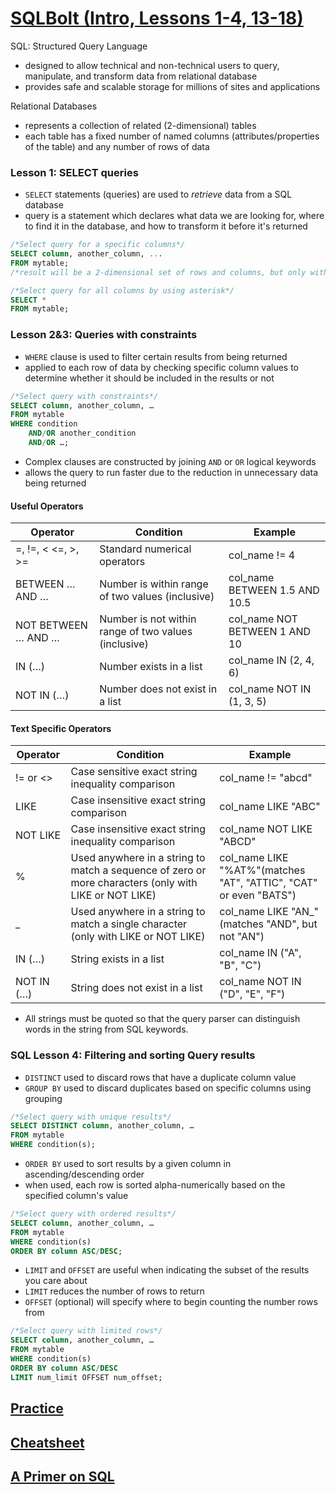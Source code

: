 # [SQLBolt (Intro, Lessons 1-4, 13-18)](https://sqlbolt.com/)  

SQL: Structured Query Language

- designed to allow technical and non-technical users to query, manipulate, and transform data from relational database
- provides safe and scalable storage for millions of sites and applications

Relational Databases

- represents a collection of related (2-dimensional) tables
- each table has a fixed number of named columns (attributes/properties of the table) and any number of rows of data

### Lesson 1: SELECT queries

- `SELECT` statements (queries) are used to *retrieve* data from a SQL database
- query is a statement which declares what data we are looking for, where to find it in the database, and how to transform it before it's returned

```sql
/*Select query for a specific columns*/
SELECT column, another_column, ...
FROM mytable;
/*result will be a 2-dimensional set of rows and columns, but only with the columns that we requested*/
```

```sql
/*Select query for all columns by using asterisk*/
SELECT * 
FROM mytable;
```

### Lesson 2&3: Queries with constraints

- `WHERE` clause is used to filter certain results from being returned
- applied to each row of data by checking specific column values to determine whether it should be included in the results or not

```sql
/*Select query with constraints*/
SELECT column, another_column, …
FROM mytable
WHERE condition
    AND/OR another_condition
    AND/OR …;
```

- Complex clauses are constructed by joining `AND` or `OR` logical keywords
- allows the query to run faster due to the reduction in unnecessary data being returned

#### Useful Operators
| Operator            | Condition                                            | Example                       |
|---------------------|------------------------------------------------------|-------------------------------|
| =, !=, < <=, >, >=  | Standard numerical operators                         | col_name != 4                 |
| BETWEEN … AND …     | Number is within range of two values (inclusive)     | col_name BETWEEN 1.5 AND 10.5 |
| NOT BETWEEN … AND … | Number is not within range of two values (inclusive) | col_name NOT BETWEEN 1 AND 10 |
| IN (…)              | Number exists in a list                              | col_name IN (2, 4, 6)         |
| NOT IN (…)          | Number does not exist in a list                      | col_name NOT IN (1, 3, 5)     |

#### Text Specific Operators
| Operator   | Condition                                                                                             | Example                                                           |
|------------|-------------------------------------------------------------------------------------------------------|-------------------------------------------------------------------|
| != or <>   | Case sensitive exact string inequality comparison                                                     | col_name != "abcd"                                                |
| LIKE       | Case insensitive exact string comparison                                                              | col_name LIKE "ABC"                                               |
| NOT LIKE   | Case insensitive exact string inequality comparison                                                   | col_name NOT LIKE "ABCD"                                          |
| %          | Used anywhere in a string to match a sequence of zero or more characters (only with LIKE or NOT LIKE) | col_name LIKE "%AT%"(matches "AT", "ATTIC", "CAT" or even "BATS") |
| _          | Used anywhere in a string to match a single character (only with LIKE or NOT LIKE)                    | col_name LIKE "AN_"(matches "AND", but not "AN")                  |
| IN (…)     | String exists in a list                                                                               | col_name IN ("A", "B", "C")                                       |
| NOT IN (…) | String does not exist in a list                                                                       | col_name NOT IN ("D", "E", "F")                                   |

- All strings must be quoted so that the query parser can distinguish words in the string from SQL keywords.

### SQL Lesson 4: Filtering and sorting Query results

- `DISTINCT` used to discard rows that have a duplicate column value
- `GROUP BY` used to discard duplicates based on specific columns using grouping

```sql
/*Select query with unique results*/
SELECT DISTINCT column, another_column, …
FROM mytable
WHERE condition(s);
```

- `ORDER BY` used to sort results by a given column in ascending/descending order
- when used, each row is sorted alpha-numerically based on the specified column's value

```sql
/*Select query with ordered results*/
SELECT column, another_column, …
FROM mytable
WHERE condition(s)
ORDER BY column ASC/DESC;
```

- `LIMIT` and `OFFSET` are useful when indicating the subset of the results you care about
- `LIMIT` reduces the number of rows to return
- `OFFSET` (optional) will specify where to begin counting the number rows from

```sql
/*Select query with limited rows*/
SELECT column, another_column, …
FROM mytable
WHERE condition(s)
ORDER BY column ASC/DESC
LIMIT num_limit OFFSET num_offset;
```

## [Practice](https://www.w3schools.com/sql/trysql.asp?filename=trysql_select_all)  

## [Cheatsheet](http://www.cheat-sheets.org/sites/sql.su/)  

## [A Primer on SQL](https://openlibra.com/en/book/a-primer-on-sql-3rd-edition)  